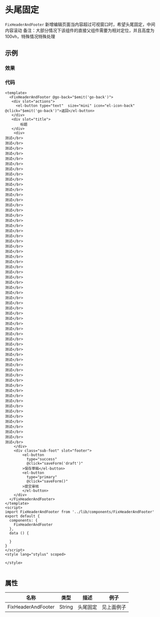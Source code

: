 # 头尾固定
`FixHeaderAndFooter`
新增编辑页面当内容超过可视窗口时，希望头尾固定，中间内容滚动
备注：大部分情况下该组件的直接父组件需要为相对定位，并且高度为100vh，特殊情况特殊处理

## 示例
### 效果

<Demo>
  <FixHeaderAndFooterDemo/>
</Demo>

### 代码
```vue
<template>
  <FixHeaderAndFooter @go-back="$emit('go-back')">
   <div slot="actions">
     <el-button type="text"  size="mini" icon="el-icon-back" @click="$emit('go-back')">返回</el-button>
   </div>
   <div slot="title">
       标题
   </div>
    <div>
测试</br>
测试</br>
测试</br>
测试</br>
测试</br>
测试</br>
测试</br>
测试</br>
测试</br>
测试</br>
测试</br>
测试</br>
测试</br>
测试</br>
测试</br>
测试</br>
测试</br>
测试</br>
测试</br>
测试</br>
测试</br>
测试</br>
测试</br>
测试</br>
测试</br>
测试</br>
测试</br>
测试</br>
测试</br>
测试</br>
测试</br>
测试</br>
测试</br>
测试</br>
测试</br>
测试</br>
测试</br>
测试</br>
测试</br>
测试</br>
测试</br>
测试</br>
测试</br>
测试</br>
测试</br>
测试</br>
测试</br>
测试</br>
测试</br>
测试</br>
测试</br>
测试</br>
测试</br>
测试</br>
测试</br>
测试</br>
测试</br>
测试</br>
测试</br>
测试</br>
    </div>
    <div class="sub-foot" slot="footer">
        <el-button
          type="success"
          @click="saveForm('draft')"
        >保存草稿</el-button>
        <el-button
          type="primary"
          @click="saveForm()"
        >提交审核
        </el-button>
    </div>
  </FixHeaderAndFooter>
</template>
<script>
import FixHeaderAndFooter from '../lib/components/FixHeaderAndFooter'
export default {
  components: {
    FixHeaderAndFooter
  },
  data () {

  }
}
</script>
<style lang="stylus" scoped>

</style>


```

## 属性
| 名称 | 类型 | 描述 | 例子 |
| ---- | ---- | ---- | ---- |
| FixHeaderAndFooter | String | 头尾固定 |见上面例子 |
<Comment />
